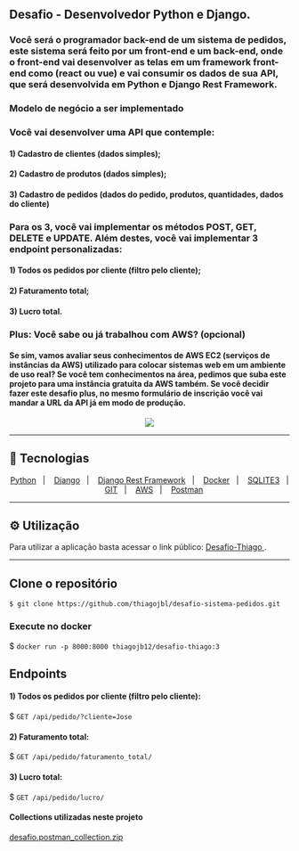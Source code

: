 ## Desafio - Desenvolvedor Python e Django. 


### Você será o programador back-end de um sistema de pedidos, este sistema será feito por um front-end e um back-end, onde o front-end vai desenvolver as telas em um framework front-end como (react ou vue) e vai consumir os dados de sua API, que será desenvolvida em Python e Django Rest Framework. 


### Modelo de negócio a ser implementado
### Você vai desenvolver uma API que contemple:
#### 1) Cadastro de clientes (dados simples);
#### 2) Cadastro de produtos (dados simples);
#### 3) Cadastro de pedidos (dados do pedido, produtos, quantidades, dados do cliente)
### Para os 3, você vai implementar os métodos POST, GET, DELETE e UPDATE. Além destes, você vai implementar 3 endpoint personalizadas:
#### 1) Todos os pedidos por cliente (filtro pelo cliente);
#### 2) Faturamento total;
#### 3) Lucro total.


### Plus: Você sabe ou já trabalhou com AWS? (opcional)
#### Se sim, vamos avaliar seus conhecimentos de AWS EC2 (serviços de instâncias da AWS) utilizado para colocar sistemas web em um ambiente de uso real? Se você tem conhecimentos na área, pedimos que suba este projeto para uma instância gratuita da AWS também. Se você decidir fazer este desafio plus, no mesmo formulário de inscrição você vai mandar a URL da API já em modo de produção.


<div align="center"/> <img src="https://user-images.githubusercontent.com/64503493/179872720-d25f6bd1-b8a0-43bd-b21a-12624e1a531d.png"/> </div>


<hr>


## 🚀 Tecnologias
<p align="center">
    <a href="https://www.python.org/">Python</a>&nbsp;&nbsp;&nbsp;|&nbsp;&nbsp;&nbsp;
    <a href="https://www.djangoproject.com/">Django</a></a>&nbsp;&nbsp;&nbsp;|&nbsp;&nbsp;&nbsp;
    <a href="https://www.django-rest-framework.org/api-guide/viewsets/">Django Rest Framework</a></a>&nbsp;&nbsp;&nbsp;|&nbsp;&nbsp;&nbsp;
    <a href="https://www.docker.com/">Docker</a>&nbsp;&nbsp;&nbsp;|&nbsp;&nbsp;&nbsp;
    <a href="https://www.sqlite.org/cli.html/">SQLITE3</a></a>&nbsp;&nbsp;&nbsp;|&nbsp;&nbsp;&nbsp;
    <a href="https://git-scm.com/">GIT</a></a>&nbsp;&nbsp;&nbsp;|&nbsp;&nbsp;&nbsp;
    <a href="https://aws.amazon.com/">AWS</a></a>&nbsp;&nbsp;&nbsp;|&nbsp;&nbsp;&nbsp;
    <a href="https://www.postman.com/">Postman</a>
</p>
<hr>

## ⚙️ Utilização

Para utilizar a aplicação basta acessar o link público: <a href="http://ec2-18-211-64-16.compute-1.amazonaws.com/"> Desafio-Thiago </a>.

<hr>

## Clone o repositório

    $ git clone https://github.com/thiagojbl/desafio-sistema-pedidos.git


### Execute no docker

   $  ```docker run -p 8000:8000 thiagojb12/desafio-thiago:3```

## Endpoints 

#### 1) Todos os pedidos por cliente (filtro pelo cliente):

  $ ```GET /api/pedido/?cliente=Jose```

#### 2) Faturamento total:

  $ ```GET /api/pedido/faturamento_total/```

#### 3) Lucro total:

  $ ```GET /api/pedido/lucro/```




#### Collections utilizadas neste projeto


[desafio.postman_collection.zip](https://github.com/thiagojbl/desafio-sistema-pedidos/files/9145635/desafio.postman_collection.zip)




  
